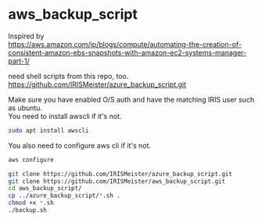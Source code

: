 # aws_backup_script

Inspired by  
https://aws.amazon.com/jp/blogs/compute/automating-the-creation-of-consistent-amazon-ebs-snapshots-with-amazon-ec2-systems-manager-part-1/

need shell scripts from this repo, too.  
https://github.com/IRISMeister/azure_backup_script.git

Make sure you have enabled O/S auth and have the matching IRIS user such as ubuntu.  
You need to install awscli if it's not.
```bash
sudo apt install awscli
```
You also need to configure aws cli if it's not.
```bash
aws configure
```

```bash
git clone https://github.com/IRISMeister/azure_backup_script.git
git clone https://github.com/IRISMeister/aws_backup_script.git
cd aws_backup_script/
cp ../azure_backup_script/*.sh .
chmod +x *.sh
./backup.sh
```